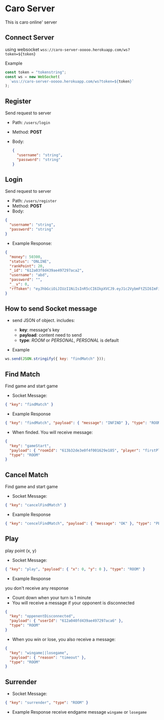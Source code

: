 # Caro Server

This is caro online' server

## Connect Server

using websocket `wss://caro-server-ooooo.herokuapp.com/ws?token=${token}`

Example

```javascript
const token = "tokenstring";
const ws = new WebSocket(
  `wss://caro-server-ooooo.herokuapp.com/ws?token=${token}`
);
```

## Register

Send request to server

- Path: `/users/login`
- Method: **POST**
- Body:

  ```json
  {
    "username": "string",
    "password": "string"
  }
  ```

## Login

Send request to server

- Path: `/users/register`
- Method: **POST**
- Body:

```json
{
  "username": "string",
  "password": "string"
}
```

- Example Response:

```json
{
  "money": 50300,
  "status": "ONLINE",
  "rankPoint": 20,
  "_id": "612a03f8d439ae497297aca2",
  "username": "abd",
  "password": "",
  "__v": 0,
  "rfToken": "eyJhbGciOiJIUzI1NiIsInR5cCI6IkpXVCJ9.eyJ1c2VybmFtZSI6ImFiZCIsIl9pZCI6IjYxMmEwM2Y4ZDQzOWFlNDk3Mjk3YWNhMiIsImlhdCI6MTYzMTI2OTM3OH0.aY4xVKYOh2236BFagTmFcpPIlMsQr3HUStr8cVT55Xc"
}
```

## How to send Socket message

- send JSON of object. includes:

  - **key**: message's key
  - **payload**: content need to send
  - **type**: _ROOM_ or _PERSONAL_, _PERSONAL_ is default

- Example

```javascript
ws.send(JSON.stringify({ key: "findMatch" }));
```

## Find Match

Find game and start game

- Socket Message:

```json
{ "key": "findMatch" }
```

- Example Response

```json
{ "key": "findMatch", "payload": { "message": "INFIND" }, "type": "ROOM" }
```

- When finded. You will receive message:

```json
{
  "key": "gameStart",
  "payload": { "roomId": "613b32de3e0f4f001629e185", "player": "firstPlayer" },
  "type": "ROOM"
}
```

## Cancel Match

Find game and start game

- Socket Message:

```json
{ "key": "cancelFindMatch" }
```

- Example Response

```json
{ "key": "cencelFindMatch", "payload": { "message": "OK" }, "type": "PERSONAL" }
```

## Play

play point (x, y)

- Socket Message:

```json
{ "key": "play", "payload": { "x": 0, "y": 0 }, "type": "ROOM" }
```

- Example Response

you don't receive any response

- Count down when your turn is 1 minute
- You will receive a message if your opponent is disconnected

```json
{
  "key": "oppenentDisconnected",
  "payload": { "userId": "612a040fd439ae497297aca6" },
  "type": "ROOM"
}
```

- When you win or lose, you also receive a message:

```json
{
  "key": "wingame||losegame",
  "payload": { "reason": "timeout" },
  "type": "ROOM"
}
```

## Surrender

- Socket Message:

```json
{ "key": "surrender", "type": "ROOM" }
```

- Example Response
  receive endgame message `wingame` or `losegame`
